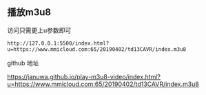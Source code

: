 ## 播放m3u8

访问只需更上u参数即可
```
http://127.0.0.1:5500/index.html?u=https://www.mmicloud.com:65/20190402/td13CAVR/index.m3u8
```

github 地址

https://januwa.github.io/play-m3u8-video/index.html?u=https://www.mmicloud.com:65/20190402/td13CAVR/index.m3u8
